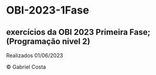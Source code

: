 # OBI-2023-1Fase

## exercícios da OBI 2023 Primeira Fase; (Programação nivel 2)

Realizados 01/06/2023

 © Gabriel Costa
